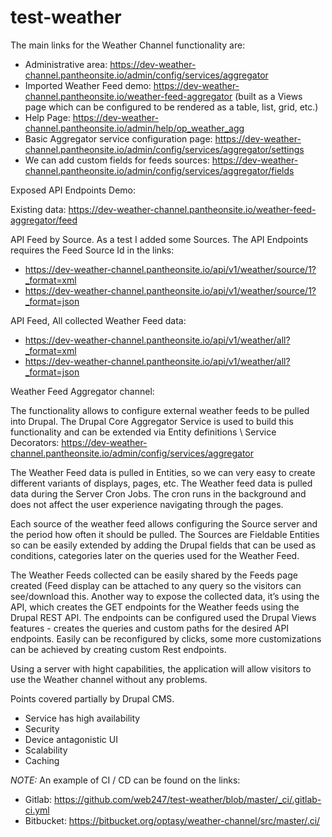 # test-weather
The main links for the Weather Channel functionality are:
- Administrative area: https://dev-weather-channel.pantheonsite.io/admin/config/services/aggregator
- Imported Weather Feed demo: https://dev-weather-channel.pantheonsite.io/weather-feed-aggregator (built as a Views page which can be configured to be rendered as a table, list, grid, etc.)
- Help Page: https://dev-weather-channel.pantheonsite.io/admin/help/op_weather_agg
- Basic Aggregator service configuration page: https://dev-weather-channel.pantheonsite.io/admin/config/services/aggregator/settings
- We can add custom fields for feeds sources: https://dev-weather-channel.pantheonsite.io/admin/config/services/aggregator/fields

Exposed API Endpoints Demo:

Existing data: https://dev-weather-channel.pantheonsite.io/weather-feed-aggregator/feed

API Feed by Source. As a test I added some Sources. The API Endpoints requires the Feed Source Id in the links:
- https://dev-weather-channel.pantheonsite.io/api/v1/weather/source/1?_format=xml
- https://dev-weather-channel.pantheonsite.io/api/v1/weather/source/1?_format=json

API Feed, All collected Weather Feed data:
- https://dev-weather-channel.pantheonsite.io/api/v1/weather/all?_format=xml
- https://dev-weather-channel.pantheonsite.io/api/v1/weather/all?_format=json

Weather Feed Aggregator channel:

The functionality allows to configure external weather feeds to be pulled into Drupal. The Drupal Core Aggregator Service is used to build this functionality and can be extended via  Entity definitions \ Service Decorators: https://dev-weather-channel.pantheonsite.io/admin/config/services/aggregator

The Weather Feed data is pulled in Entities, so we can very easy to create different variants of displays, pages, etc. The Weather feed data is pulled data during the Server Cron Jobs. The cron runs in the background and does not affect the user experience navigating through the pages.

Each source of the weather feed allows configuring the Source server and the period how often it should be pulled. The Sources are Fieldable Entities so can be easily extended by adding the Drupal fields that can be used as conditions, categories later on the queries used for the Weather Feed.

The Weather Feeds collected can be easily shared by the Feeds page created (Feed display can be attached to any query so the visitors can see/download this. Another way to expose the collected data, it’s using the API, which creates the GET endpoints for the Weather feeds using the Drupal REST API. The endpoints can be configured used the Drupal Views features - creates the queries and custom paths for the desired API endpoints. Easily can be reconfigured by clicks, some more customizations can be achieved by creating custom Rest endpoints.

Using a server with hight capabilities, the application will allow visitors to use the Weather channel without any problems.

Points covered partially by Drupal CMS.
- Service has high availability
- Security
- Device antagonistic UI
- Scalability
- Caching

*NOTE:* An example of CI / CD can be found on the links:
- Gitlab: https://github.com/web247/test-weather/blob/master/_ci/.gitlab-ci.yml
- Bitbucket: https://bitbucket.org/optasy/weather-channel/src/master/.ci/
